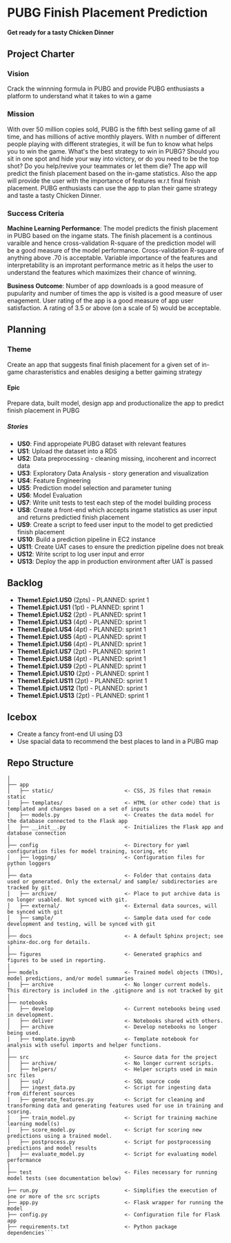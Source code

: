# PUBG Finish Placement Prediction
#### Get ready for a tasty Chicken Dinner

## Project Charter

### Vision
Crack the winnning formula in PUBG and provide PUBG enthusiasts a platform to understand what it takes to win a game

### Mission
With over 50 million copies sold, PUBG is the fifth best selling game of all time, and has millions of active monthly players. With n number of different people playing with different strategies, it will be fun to know what helps you to win the game. What's the best strategy to win in PUBG? Should you sit in one spot and hide your way into victory, or do you need to be the top shot? Do you help/revive your teammates or let them die? The app will predict the finish placement based on the in-game statistics. Also the app will provide the user with the importance of features w.r.t final finish placement. PUBG enthusiasts can use the app to plan their game strategy and taste a tasty Chicken Dinner.

### Success Criteria

**Machine Learning Performance**: The model predicts the finish placement in PUBG based on the ingame stats. The finish placement is a continous varaible and hence cross-validation R-square of the prediction model will be a good measure of the model performance. Cross-validation R-square of anything above .70 is acceptable. Variable importance of the features and interpretability is an improtant performance metric as it helps the user to understand the features which maximizes their chance of winning.

**Business Outcome**: 
Number of app downloads is a good measure of pupularity and number of times the app is visited is a good measure of user enagement. User rating of the app is a good measure of app user satisfaction. A rating of 3.5 or above (on a scale of 5) would be acceptable.

## Planning

### Theme 

Create an app that suggests final finish placement for a given set of in-game charasteristics and enables desiging a better gaiming strategy   

#### Epic

Prepare data, built model, design app and productionalize the app to predict finish placement in PUBG

##### Stories

 - **US0**: Find appropeiate PUBG dataset with relevant features
 - **US1**: Upload the dataset into a RDS
 - **US2**: Data preprocessing - cleaning missing, incoherent and incorrect data
 - **US3**: Exploratory Data Analysis - story generation and visualization
 - **US4**: Feature Engineering
 - **US5**: Prediction model selection and parameter tuning
 - **US6**: Model Evaluation
 - **US7**: Write unit tests to test each step of the model building process
 - **US8**: Create a front-end which accepts ingame statistics as user input and returns predictied finish placement 
 - **US9**: Create a script to feed user input to the model to get predictied finish placement
 - **US10**: Build a prediction pipeline in EC2 instance
 - **US11**: Create UAT cases to ensure the prediction pipeline does not break 
 - **US12**: Write script to log user input and error
 - **US13**: Deploy the app in production environment after UAT is passed
 
## Backlog
 - **Theme1.Epic1.US0** (2pts) - PLANNED: sprint 1
 - **Theme1.Epic1.US1** (1pt) - PLANNED: sprint 1
 - **Theme1.Epic1.US2** (2pt) - PLANNED: sprint 1
 - **Theme1.Epic1.US3** (4pt) - PLANNED: sprint 1
 - **Theme1.Epic1.US4** (4pt) - PLANNED: sprint 1
 - **Theme1.Epic1.US5** (4pt) - PLANNED: sprint 1
 - **Theme1.Epic1.US6** (4pt) - PLANNED: sprint 1
 - **Theme1.Epic1.US7** (2pt) - PLANNED: sprint 1
 - **Theme1.Epic1.US8** (4pt) - PLANNED: sprint 1
 - **Theme1.Epic1.US9** (2pt) - PLANNED: sprint 1
 - **Theme1.Epic1.US10** (2pt) - PLANNED: sprint 1
 - **Theme1.Epic1.US11** (2pt) - PLANNED: sprint 1
 - **Theme1.Epic1.US12** (1pt) - PLANNED: sprint 1
 - **Theme1.Epic1.US13** (2pt) - PLANNED: sprint 1
 
## Icebox
 
- Create a fancy front-end UI using D3
- Use spacial data to recommend the best places to land in a PUBG map

## Repo Structure

```├── README.md                         <- You are here
│
├── app
│   ├── static/                       <- CSS, JS files that remain static 
│   ├── templates/                    <- HTML (or other code) that is templated and changes based on a set of inputs
│   ├── models.py                     <- Creates the data model for the database connected to the Flask app 
│   ├── __init__.py                   <- Initializes the Flask app and database connection
│
├── config                            <- Directory for yaml configuration files for model training, scoring, etc
│   ├── logging/                      <- Configuration files for python loggers
│
├── data                              <- Folder that contains data used or generated. Only the external/ and sample/ subdirectories are tracked by git. 
│   ├── archive/                      <- Place to put archive data is no longer usabled. Not synced with git. 
│   ├── external/                     <- External data sources, will be synced with git
│   ├── sample/                       <- Sample data used for code development and testing, will be synced with git
│
├── docs                              <- A default Sphinx project; see sphinx-doc.org for details.
│
├── figures                           <- Generated graphics and figures to be used in reporting.
│
├── models                            <- Trained model objects (TMOs), model predictions, and/or model summaries
│   ├── archive                       <- No longer current models. This directory is included in the .gitignore and is not tracked by git
│
├── notebooks
│   ├── develop                       <- Current notebooks being used in development.
│   ├── deliver                       <- Notebooks shared with others. 
│   ├── archive                       <- Develop notebooks no longer being used.
│   ├── template.ipynb                <- Template notebook for analysis with useful imports and helper functions. 
│
├── src                               <- Source data for the project 
│   ├── archive/                      <- No longer current scripts.
│   ├── helpers/                      <- Helper scripts used in main src files 
│   ├── sql/                          <- SQL source code
│   ├── ingest_data.py                <- Script for ingesting data from different sources 
│   ├── generate_features.py          <- Script for cleaning and transforming data and generating features used for use in training and scoring.
│   ├── train_model.py                <- Script for training machine learning model(s)
│   ├── score_model.py                <- Script for scoring new predictions using a trained model.
│   ├── postprocess.py                <- Script for postprocessing predictions and model results
│   ├── evaluate_model.py             <- Script for evaluating model performance 
│
├── test                              <- Files necessary for running model tests (see documentation below) 

├── run.py                            <- Simplifies the execution of one or more of the src scripts 
├── app.py                            <- Flask wrapper for running the model 
├── config.py                         <- Configuration file for Flask app
├── requirements.txt                  <- Python package dependencies``` 
